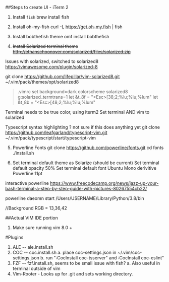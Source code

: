 ##Steps to create UI - iTerm 2

1. Install `fish`
  brew install fish
  
2. Install oh-my-fish
  curl -L https://get.oh-my.fish | fish
 
3. Install bobthefish theme
  omf install bobthefish
  
4. ~~Install Solarized terminal theme~~
  ~~http://ethanschoonover.com/solarized/files/solarized.zip~~
  
  Issues with solarized, switched to solarized8 
  https://vimawesome.com/plugin/solarized-8
  
  git clone https://github.com/lifepillar/vim-solarized8.git ~/.vim/pack/themes/opt/solarized8
  
  > .vimrc
  > set background=dark
  > colorscheme solarized8
  > g:solarized_termtrans=1
  > let &t_8f = "\<Esc>[38;2;%lu;%lu;%lum"
  > let &t_8b = "\<Esc>[48;2;%lu;%lu;%lum"
  
  Terminal needs to be true color, using iterm2
  Set terminal AND vim to solarized
  
Typescript syntax highlighting ? not sure if this does anything yet
git clone https://github.com/leafgarland/typescript-vim.git ~/.vim/pack/typescript/start/typescript-vim

5. Powerline Fonts
  git clone https://github.com/powerline/fonts.git
  cd fonts
  ./install.sh
  
6. Set terminal default theme as Solarize (should be current)
   Set terminal default opacity 50%
   Set terminal default font Ubuntu Mono derivitive Powerline 11pt
   
interactive powerline https://www.freecodecamp.org/news/jazz-up-your-bash-terminal-a-step-by-step-guide-with-pictures-80267554cb22/

powerline daeomn start /Users/USERNAME/Library/Python/3.8/bin

//Background RGB = 13,36,42

##Actual VIM IDE portion

1. Make sure running vim 8.0 + 

#Plugins 
  1. ALE -- ale.install.sh
  2. COC -- coc.install.sh
    a. place coc-settings.json in ~/.vim/coc-settings.json
    b. run ":CocInstall coc-tsserver" and :CocInstall coc-eslint"
  3. FZF -- fzf.install.sh, seems to be small issue with fish?
    a. Also useful in terminal outside of vim
  4. Vim-Rooter - Looks up for .git and sets working directory.

